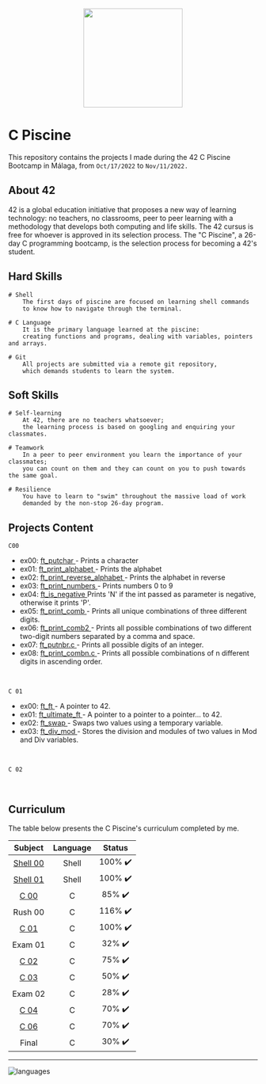 <br>
<p align="center"> 
	<img src="https://res.cloudinary.com/practicaldev/image/fetch/s--MF5Cp2yD--/c_limit%2Cf_auto%2Cfl_progressive%2Cq_66%2Cw_880/https://dev-to-uploads.s3.amazonaws.com/i/nyj855ggghu7rcc6ib7c.gif" height="200px" length="200px" /> 
</p>

# C Piscine
This repository contains the projects I made during the 42 C Piscine Bootcamp in Málaga, from ```Oct/17/2022``` to ```Nov/11/2022.```

## About 42

42 is a global education initiative that proposes a new way of learning technology: no teachers,
no classrooms, peer to peer learning with a methodology that develops both computing and life skills. 
The 42 cursus is free for whoever is approved in its selection process. The "C Piscine", a 26-day C programming bootcamp,
is the selection process for becoming a 42's student.

## Hard Skills

```
# Shell
	The first days of piscine are focused on learning shell commands 
	to know how to navigate through the terminal.
  
# C Language
	It is the primary language learned at the piscine: 
	creating functions and programs, dealing with variables, pointers and arrays.

# Git
	All projects are submitted via a remote git repository, 
	which demands students to learn the system.
```

## Soft Skills

```
# Self-learning
	At 42, there are no teachers whatsoever; 
	the learning process is based on googling and enquiring your classmates.
  
# Teamwork
	In a peer to peer environment you learn the importance of your classmates; 
	you can count on them and they can count on you to push towards the same goal.
  
# Resilience
	You have to learn to "swim" throughout the massive load of work 
	demanded by the non-stop 26-day program.
```


## Projects Content

``` C00  ``` <br> 
<ul> 
<li> ex00: <a href="https://github.com/silvinarossatti/42Piscine/blob/master/c00/ex00/ft_putchar.c"> ft_putchar </a>  - Prints a character <br> </li>
<li> ex01: <a href="https://github.com/silvinarossatti/42Piscine/blob/master/c00/ex01/ft_print_alphabet.c"> ft_print_alphabet </a> - Prints the alphabet <br> </li>
<li> ex02: <a href="https://github.com/silvinarossatti/42Piscine/blob/master/c00/ex01/ft_print_reverse_alphabet.c"> ft_print_reverse_alphabet </a> - Prints the alphabet in reverse <br> </li>
<li> ex03: <a href="https://github.com/silvinarossatti/42Piscine/blob/master/c00/ex01/ft_print_numbers.c"> ft_print_numbers </a>  - Prints numbers 0 to 9 <br> </li>
<li> ex04: <a href="https://github.com/silvinarossatti/42Piscine/blob/master/c00/ex01/ft_is_negative.c"> ft_is_negative </a> Prints 'N' if the int passed as parameter is negative, otherwise it prints 'P'.<br> </li>
<li> ex05: <a href="https://github.com/silvinarossatti/42Piscine/blob/master/c00/ex01/ft_print_comb.c"> ft_print_comb </a> - Prints all unique combinations of three different digits. <br> </li>
<li> ex06: <a href="https://github.com/silvinarossatti/42Piscine/blob/master/c00/ex01/ft_print_comb2.c"> ft_print_comb2 </a> - Prints all possible combinations of two different two-digit numbers separated by a comma and space. <br> </li>
<li> ex07: <a href="https://github.com/silvinarossatti/42Piscine/blob/master/c00/ex07/ft_putnbr.c"> ft_putnbr.c </a> - Prints all possible digits of an integer. <br> </li>
<li> ex08: <a href="https://github.com/silvinarossatti/42Piscine/blob/master/c00/ex08/ft_print_combn.c"> ft_print_combn.c </a> - Prints all possible combinations of n different digits in ascending order. <br> </li>
</ul>
<br> 

``` C 01 ``` <br>

<ul> 
<li> ex00: <a href="https://github.com/silvinarossatti/42Piscine/blob/master/c01/ex00/ft_ft.c"> ft_ft </a> - A pointer to 42. <br> </li>
<li> ex01: <a href="https://github.com/silvinarossatti/42Piscine/blob/master/c01/ex01/ft_ultimate_ft.c"> ft_ultimate_ft </a> - A pointer to a pointer to a pointer... to 42. <br> </li>
<li> ex02: <a href="https://github.com/silvinarossatti/42Piscine/blob/master/c01/ex02/ft_swap.c"> ft_swap </a> - Swaps two values using a temporary variable. <br> </li>
<li> ex03: <a href="https://github.com/silvinarossatti/42Piscine/blob/master/c01/ex02/ft_div_mod.c"> ft_div_mod </a> - Stores the division and modules of two values in Mod and Div variables. <br> </li>

</ul>	
<br> 
	
``` C 02 ``` <br>
	
<br> 

## Curriculum

The table below presents the C Piscine's curriculum completed by me.

| Subject  | Language | Status   |
| :------: | :------: | :------: |
| <a href="https://github.com/silvinarossatti/42Piscine/tree/master/shell00"> Shell 00 </a> |  Shell   | 100% ✔️ |
| <a href="https://github.com/silvinarossatti/42Piscine/tree/master/shell01"> Shell 01 </a> |  Shell   | 100% ✔️ |
| <a href="https://github.com/silvinarossatti/42Piscine/tree/master/c00">  C 00 </a>        |   C      | 85%  ✔️ |
| Rush 00  |   C      | 116% ✔️ |
| <a href="https://github.com/silvinarossatti/42Piscine/tree/master/c01"> C 01  </a>        |   C      | 100% ✔️ |
| Exam 01  |   C      | 32%  ✔️ |
| <a href="https://github.com/silvinarossatti/42Piscine/tree/master/c02"> C 02 </a>         |   C      | 75%  ✔️ |
| <a href="https://github.com/silvinarossatti/42Piscine/tree/master/c03"> C 03 </a>         |   C      | 50%  ✔️ |
| Exam 02  |   C      | 28%  ✔️ |
| <a href="https://github.com/silvinarossatti/42Piscine/tree/master/c04"> C 04 </a>         |   C      | 70%  ✔️ |
| <a href="https://github.com/silvinarossatti/42Piscine/tree/master/c06"> C 06 </a>         |   C      | 70%  ✔️ |
| Final    |   C      | 30%  ✔️ |

<hr>

![languages](https://img.shields.io/github/languages/count/silvinarossatti/42Piscine?style=for-the-badge)
